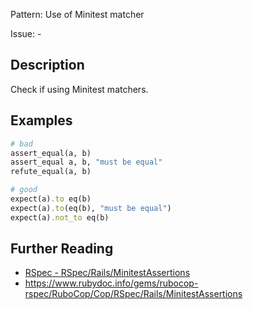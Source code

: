Pattern: Use of Minitest matcher

Issue: -

## Description

Check if using Minitest matchers.

## Examples

```ruby
# bad
assert_equal(a, b)
assert_equal a, b, "must be equal"
refute_equal(a, b)

# good
expect(a).to eq(b)
expect(a).to(eq(b), "must be equal")
expect(a).not_to eq(b)
```

## Further Reading

* [RSpec - RSpec/Rails/MinitestAssertions](https://docs.rubocop.org/rubocop-rspec/cops_rspec_rails.html#rspecrailsminitestassertions)
* https://www.rubydoc.info/gems/rubocop-rspec/RuboCop/Cop/RSpec/Rails/MinitestAssertions